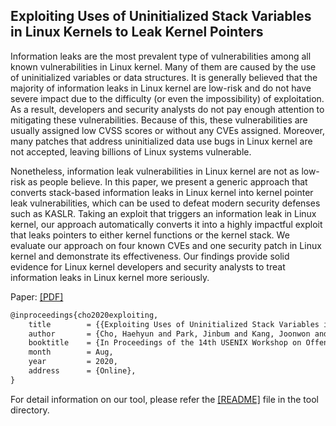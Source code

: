## Exploiting Uses of Uninitialized Stack Variables in Linux Kernels to Leak Kernel Pointers

Information leaks are the most prevalent type of vulnerabilities among all known vulnerabilities in Linux kernel.
Many of them are caused by the use of uninitialized variables or data structures.
It is generally believed that the majority of information leaks in Linux kernel are low-risk and do not have severe impact due to the difficulty (or even the impossibility) of exploitation.
As a result, developers and security analysts do not pay enough attention to mitigating these vulnerabilities.
Because of this, these vulnerabilities are usually assigned low CVSS scores or without any CVEs assigned.
Moreover, many patches that address uninitialized data use bugs in Linux kernel are not accepted, leaving billions of Linux systems vulnerable.

Nonetheless, information leak vulnerabilities in Linux kernel are not as low-risk as people believe.
In this paper, we present a generic approach that converts stack-based information leaks in Linux kernel into kernel pointer leak vulnerabilities, which can be used to defeat modern security defenses such as KASLR.
Taking an exploit that triggers an information leak in Linux kernel, our approach automatically converts it into a highly impactful exploit that leaks pointers to either kernel functions or the kernel stack.
We evaluate our approach on four known CVEs and one security patch in Linux kernel and demonstrate its effectiveness.
Our findings provide solid evidence for Linux kernel developers and security analysts to treat information leaks in Linux kernel more seriously.

Paper: [[PDF]](https://haehyun.github.io/papers/leak-kptr-woot20.pdf)

``` tex
@inproceedings{cho2020exploiting,
	title        = {{Exploiting Uses of Uninitialized Stack Variables in Linux Kernels to Leak Kernel Pointers}},
	author       = {Cho, Haehyun and Park, Jinbum and Kang, Joonwon and Bao, Tiffany and Wang, Ruoyu and Shoshitaishvili, Yan and Doup{\'e}, Adam and Ahn, Gail-Joon},
	booktitle    = {In Proceedings of the 14th USENIX Workshop on Offensive Technologies (WOOT)},
	month        = Aug,
	year         = 2020,
	address      = {Online},
}
```

For detail information on our tool, please refer the [[README]](https://github.com/sefcom/leak-kptr/blob/master/tool/README.md) file in the tool directory.
